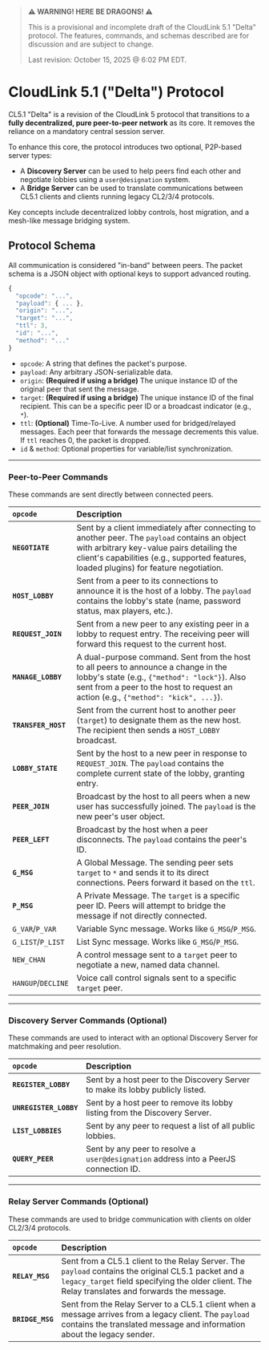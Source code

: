 > **⚠️ WARNING! HERE BE DRAGONS! ⚠️**
> 
> This is a provisional and incomplete draft of the CloudLink 5.1 "Delta" protocol. The features, commands, and schemas described are for discussion and are subject to change.
>
> Last revision: October 15, 2025 @ 6:02 PM EDT.

# CloudLink 5.1 ("Delta") Protocol

CL5.1 "Delta" is a revision of the CloudLink 5 protocol that transitions to a **fully decentralized, pure peer-to-peer network** as its core. It removes the reliance on a mandatory central session server.

To enhance this core, the protocol introduces two optional, P2P-based server types:

  * A **Discovery Server** can be used to help peers find each other and negotiate lobbies using a `user@designation` system.
  * A **Bridge Server** can be used to translate communications between CL5.1 clients and clients running legacy CL2/3/4 protocols.

Key concepts include decentralized lobby controls, host migration, and a mesh-like message bridging system.

## Protocol Schema

All communication is considered "in-band" between peers. The packet schema is a JSON object with optional keys to support advanced routing.

```js
{
  "opcode": "...",
  "payload": { ... },
  "origin": "...",
  "target": "...",
  "ttl": 3,
  "id": "...",
  "method": "..."
}
```

  * `opcode`: A string that defines the packet's purpose.
  * `payload`: Any arbitrary JSON-serializable data.
  * `origin`: **(Required if using a bridge)** The unique instance ID of the original peer that sent the message.
  * `target`: **(Required if using a bridge)** The unique instance ID of the final recipient. This can be a specific peer ID or a broadcast indicator (e.g., `*`).
  * `ttl`: **(Optional)** Time-To-Live. A number used for bridged/relayed messages. Each peer that forwards the message decrements this value. If `ttl` reaches 0, the packet is dropped.
  * `id` & `method`: Optional properties for variable/list synchronization.

-----

### Peer-to-Peer Commands

These commands are sent directly between connected peers.

| `opcode` | Description |
| :--- | :--- |
| **`NEGOTIATE`** | Sent by a client immediately after connecting to another peer. The `payload` contains an object with arbitrary key-value pairs detailing the client's capabilities (e.g., supported features, loaded plugins) for feature negotiation. |
| **`HOST_LOBBY`** | Sent from a peer to its connections to announce it is the host of a lobby. The `payload` contains the lobby's state (name, password status, max players, etc.). |
| **`REQUEST_JOIN`**| Sent from a new peer to any existing peer in a lobby to request entry. The receiving peer will forward this request to the current host. |
| **`MANAGE_LOBBY`**| A dual-purpose command. Sent from the host to all peers to announce a change in the lobby's state (e.g., `{"method": "lock"}`). Also sent from a peer to the host to request an action (e.g., `{"method": "kick", ...}`). |
| **`TRANSFER_HOST`** | Sent from the current host to another peer (`target`) to designate them as the new host. The recipient then sends a `HOST_LOBBY` broadcast. |
| **`LOBBY_STATE`** | Sent by the host to a new peer in response to `REQUEST_JOIN`. The `payload` contains the complete current state of the lobby, granting entry. |
| **`PEER_JOIN`** | Broadcast by the host to all peers when a new user has successfully joined. The `payload` is the new peer's user object. |
| **`PEER_LEFT`** | Broadcast by the host when a peer disconnects. The `payload` contains the peer's ID. |
| **`G_MSG`** | A Global Message. The sending peer sets `target` to `*` and sends it to its direct connections. Peers forward it based on the `ttl`. |
| **`P_MSG`** | A Private Message. The `target` is a specific peer ID. Peers will attempt to bridge the message if not directly connected. |
| `G_VAR`/`P_VAR` | Variable Sync message. Works like `G_MSG`/`P_MSG`. |
| `G_LIST`/`P_LIST`| List Sync message. Works like `G_MSG`/`P_MSG`. |
| `NEW_CHAN` | A control message sent to a `target` peer to negotiate a new, named data channel. |
| `HANGUP`/`DECLINE`| Voice call control signals sent to a specific `target` peer. |

-----

### Discovery Server Commands (Optional)

These commands are used to interact with an optional Discovery Server for matchmaking and peer resolution.

| `opcode` | Description |
| :--- | :--- |
| **`REGISTER_LOBBY`** | Sent by a host peer to the Discovery Server to make its lobby publicly listed. |
| **`UNREGISTER_LOBBY`**| Sent by a host peer to remove its lobby listing from the Discovery Server. |
| **`LIST_LOBBIES`** | Sent by any peer to request a list of all public lobbies. |
| **`QUERY_PEER`** | Sent by any peer to resolve a `user@designation` address into a PeerJS connection ID. |

-----

### Relay Server Commands (Optional)

These commands are used to bridge communication with clients on older CL2/3/4 protocols.

| `opcode` | Description |
| :--- | :--- |
| **`RELAY_MSG`** | Sent from a CL5.1 client to the Relay Server. The `payload` contains the original CL5.1 packet and a `legacy_target` field specifying the older client. The Relay translates and forwards the message. |
| **`BRIDGE_MSG`** | Sent from the Relay Server to a CL5.1 client when a message arrives from a legacy client. The `payload` contains the translated message and information about the legacy sender. |
